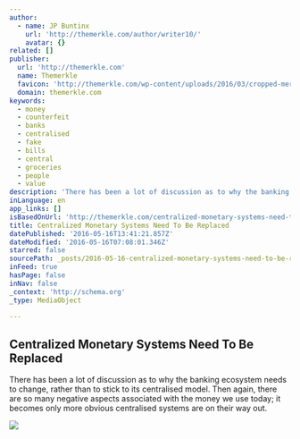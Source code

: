 ```yaml
---
author:
  - name: JP Buntinx
    url: 'http://themerkle.com/author/writer10/'
    avatar: {}
related: []
publisher:
  url: 'http://themerkle.com'
  name: Themerkle
  favicon: 'http://themerkle.com/wp-content/uploads/2016/03/cropped-merkle-white-1-192x192.png'
  domain: themerkle.com
keywords:
  - money
  - counterfeit
  - banks
  - centralised
  - fake
  - bills
  - central
  - groceries
  - people
  - value
description: 'There has been a lot of discussion as to why the banking ecosystem needs to change, rather than to stick to its centralised model. Then again, there are so many negative aspects associated with the money we use today; it becomes only more obvious centralised systems are on their way out.'
inLanguage: en
app_links: []
isBasedOnUrl: 'http://themerkle.com/centralized-monetary-systems-need-to-be-replaced/'
title: Centralized Monetary Systems Need To Be Replaced
datePublished: '2016-05-16T13:41:21.857Z'
dateModified: '2016-05-16T07:08:01.346Z'
starred: false
sourcePath: _posts/2016-05-16-centralized-monetary-systems-need-to-be-replaced.md
inFeed: true
hasPage: false
inNav: false
_context: 'http://schema.org'
_type: MediaObject

---
```

<article style=""><h1>Centralized Monetary Systems Need To Be Replaced</h1><p>There has been a lot of discussion as to why the banking ecosystem needs to change, rather than to stick to its centralised model. Then again, there are so many negative aspects associated with the money we use today; it becomes only more obvious centralised systems are on their way out.</p><img src="http://themerkle.com/wp-content/uploads/2016/05/shutterstock_384368629.jpg" /></article>
